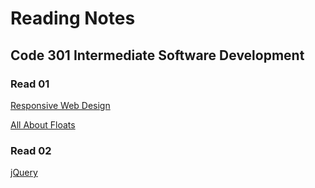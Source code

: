 # Reading Notes

## Code 301 Intermediate Software Development

### Read 01

[Responsive Web Design](./RWD.md)

[All About Floats](./floats.md)

### Read 02

[jQuery](./jquery.md)




  




